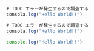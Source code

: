 ``` js:test.js:test/test.js
# TODO エラーが発生するので調査する
consola.log("Hello World!!")
```

```` js:test.js:test/test.js
# TODO エラーが発生するので調査する
consola.log("Hello World!!")
````

~~~ js:test.js:test/test.js
console.log("Hello World!!")
~~~
